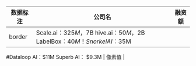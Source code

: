 | 数据标注 | 公司名 | 融资额 |
|-----|-----|------|
| border | Scale.ai：$325M，$7B hive.ai：$50M，$2B LabelBox：$40M ！Snorkel AI：$35M
#Dataloop AI：$11M
Superb AI： $9.3M  | 像素值 |
